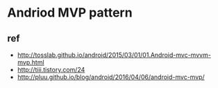 # Andriod MVP pattern

## ref
* http://tosslab.github.io/android/2015/03/01/01.Android-mvc-mvvm-mvp.html
* http://tiii.tistory.com/24
* http://pluu.github.io/blog/android/2016/04/06/android-mvc-mvp/ 
